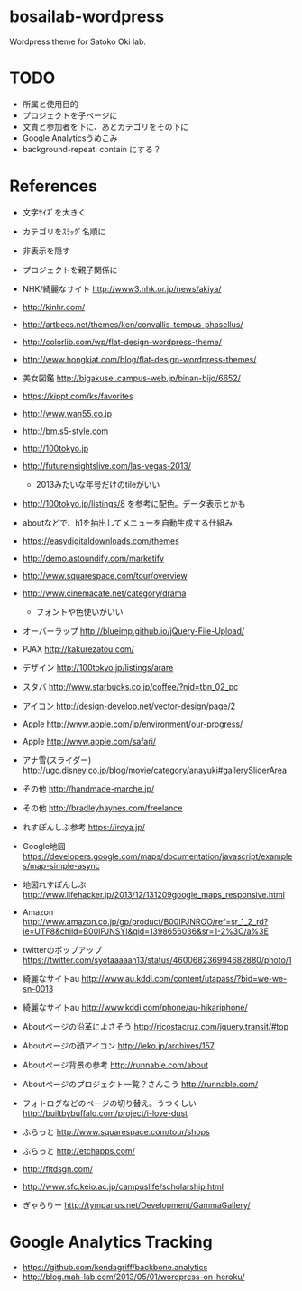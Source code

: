 bosailab-wordpress
==================

Wordpress theme for Satoko Oki lab.

# TODO

* 所属と使用目的
* プロジェクトを子ページに
* 文責と参加者を下に、あとカテゴリをその下に
* Google Analyticsうめこみ
* background-repeat: contain にする？


# References

* 文字ｻｲｽﾞを大きく
* カテゴリをｽﾗｯｸﾞ名順に
* 非表示を隠す
* プロジェクトを親子関係に

* NHK/綺麗なサイト http://www3.nhk.or.jp/news/akiya/
* http://kinhr.com/
* http://artbees.net/themes/ken/convallis-tempus-phasellus/
* http://colorlib.com/wp/flat-design-wordpress-theme/
* http://www.hongkiat.com/blog/flat-design-wordpress-themes/



* 美女図鑑 http://bigakusei.campus-web.jp/binan-bijo/6652/
* https://kippt.com/ks/favorites
* http://www.wan55.co.jp
* http://bm.s5-style.com
* http://100tokyo.jp
* http://futureinsightslive.com/las-vegas-2013/
  * 2013みたいな年号だけのtileがいい
* http://100tokyo.jp/listings/8 を参考に配色。データ表示とかも
* aboutなどで、h1を抽出してメニューを自動生成する仕組み
* https://easydigitaldownloads.com/themes
* http://demo.astoundify.com/marketify
* http://www.squarespace.com/tour/overview
* http://www.cinemacafe.net/category/drama
  * フォントや色使いがいい
* オーバーラップ http://blueimp.github.io/jQuery-File-Upload/
* PJAX http://kakurezatou.com/
* デザイン http://100tokyo.jp/listings/arare
* スタバ http://www.starbucks.co.jp/coffee/?nid=tbn_02_pc
* アイコン http://design-develop.net/vector-design/page/2
* Apple http://www.apple.com/jp/environment/our-progress/
* Apple http://www.apple.com/safari/
* アナ雪(スライダー) http://ugc.disney.co.jp/blog/movie/category/anayuki#gallerySliderArea
* その他 http://handmade-marche.jp/
* その他 http://bradleyhaynes.com/freelance
* れすぽんしぶ参考 https://iroya.jp/
* Google地図 https://developers.google.com/maps/documentation/javascript/examples/map-simple-async
* 地図れすぽんしぶ http://www.lifehacker.jp/2013/12/131209google_maps_responsive.html
* Amazon http://www.amazon.co.jp/gp/product/B00IPJNROO/ref=sr_1_2_rd?ie=UTF8&child=B00IPJNSYI&qid=1398656036&sr=1-2%3C/a%3E
* twitterのポップアップ https://twitter.com/syotaaaaan13/status/460068236994682880/photo/1
* 綺麗なサイトau http://www.au.kddi.com/content/utapass/?bid=we-we-sn-0013
* 綺麗なサイトau http://www.kddi.com/phone/au-hikariphone/
* Aboutページの沿革によさそう http://ricostacruz.com/jquery.transit/#top
* Aboutページの顔アイコン http://leko.jp/archives/157
* Aboutページ背景の参考 http://runnable.com/about
* Aboutページのプロジェクト一覧？さんこう http://runnable.com/
* フォトログなどのページの切り替え。うつくしい http://builtbybuffalo.com/project/i-love-dust
* ふらっと http://www.squarespace.com/tour/shops
* ふらっと http://etchapps.com/
* http://fltdsgn.com/
* http://www.sfc.keio.ac.jp/campuslife/scholarship.html
* ぎゃらりー http://tympanus.net/Development/GammaGallery/


# Google Analytics Tracking

* https://github.com/kendagriff/backbone.analytics
* http://blog.mah-lab.com/2013/05/01/wordpress-on-heroku/